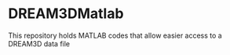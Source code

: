 DREAM3DMatlab
=============

This repository holds MATLAB codes that allow easier access to a DREAM3D data file
